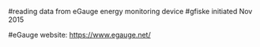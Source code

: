 #reading data from eGauge energy monitoring device
#gfiske initiated Nov 2015

#eGauge website: https://www.egauge.net/
